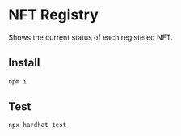 # NFT Registry

Shows the current status of each registered NFT.

## Install

```js
npm i
```

## Test

```js
npx hardhat test
```
